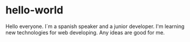 # hello-world

Hello everyone.
I´m a spanish speaker and a junior developer. I'm learning new technologies for web developing. Any ideas are good for me.
